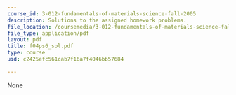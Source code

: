 ```yaml
---
course_id: 3-012-fundamentals-of-materials-science-fall-2005
description: Solutions to the assigned homework problems.
file_location: /coursemedia/3-012-fundamentals-of-materials-science-fall-2005/c2425efc561cab7f16a7f4046bb57684_f04ps6_sol.pdf
file_type: application/pdf
layout: pdf
title: f04ps6_sol.pdf
type: course
uid: c2425efc561cab7f16a7f4046bb57684

---
```

None